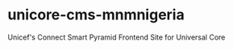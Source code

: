unicore-cms-mnmnigeria
========================
Unicef's Connect Smart Pyramid Frontend Site for Universal Core
